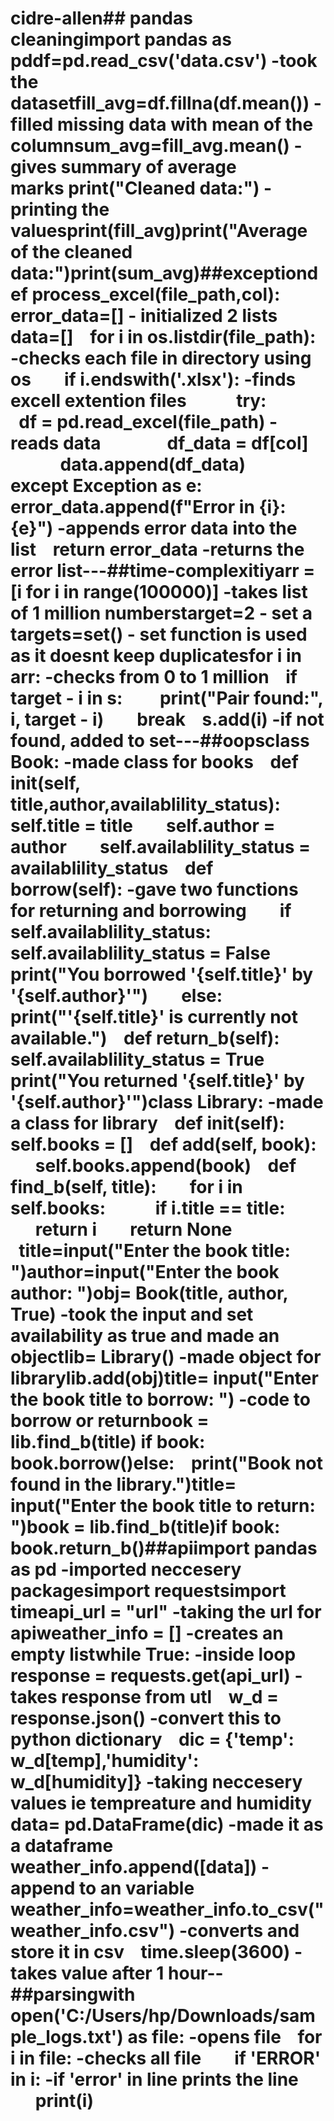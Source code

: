 # cidre-allen## pandas cleaningimport pandas as pddf=pd.read_csv('data.csv') -took the datasetfill_avg=df.fillna(df.mean()) -filled missing data with mean of the columnsum_avg=fill_avg.mean() -gives summary of average marks&nbsp;print("Cleaned data:") - printing the valuesprint(fill_avg)print("Average of the cleaned data:")print(sum_avg)##exceptiondef process_excel(file_path,col):&nbsp; &nbsp; error_data=[] - initialized 2 lists&nbsp; &nbsp; data=[]&nbsp; &nbsp; for i in os.listdir(file_path): -checks each file in directory using os&nbsp; &nbsp; &nbsp; &nbsp; if i.endswith('.xlsx'): -finds excell extention files&nbsp; &nbsp; &nbsp; &nbsp; &nbsp; &nbsp; try:&nbsp; &nbsp; &nbsp; &nbsp; &nbsp; &nbsp; &nbsp; &nbsp; df = pd.read_excel(file_path) -reads data&nbsp; &nbsp; &nbsp; &nbsp; &nbsp; &nbsp; &nbsp; &nbsp; df_data = df[col]&nbsp; &nbsp; &nbsp; &nbsp; &nbsp; &nbsp; &nbsp; &nbsp; data.append(df_data)&nbsp; &nbsp; &nbsp; &nbsp; &nbsp; &nbsp; except Exception as e:&nbsp; &nbsp; &nbsp; &nbsp; &nbsp; &nbsp; &nbsp; &nbsp; error_data.append(f"Error in {i}: {e}") -appends error data into the list&nbsp; &nbsp; return error_data -returns the error list---##time-complexitiyarr = [i for i in range(100000)] -takes list of 1 million numberstarget=2 - set a targets=set() - set function is used as it doesnt keep duplicatesfor i in arr: -checks from 0 to 1 million&nbsp; &nbsp; if target - i in s:&nbsp;&nbsp; &nbsp; &nbsp; &nbsp; print("Pair found:", i, target - i)&nbsp; &nbsp; &nbsp; &nbsp; break&nbsp; &nbsp; s.add(i) -if not found, added to set---##oopsclass Book: -made class for books&nbsp; &nbsp; def __init__(self, title,author,availablility_status):&nbsp; &nbsp; &nbsp; &nbsp; self.title = title&nbsp; &nbsp; &nbsp; &nbsp; self.author = author&nbsp; &nbsp; &nbsp; &nbsp; self.availablility_status = availablility_status&nbsp; &nbsp; def borrow(self): -gave two functions for returning and borrowing&nbsp; &nbsp; &nbsp; &nbsp; if self.availablility_status:&nbsp; &nbsp; &nbsp; &nbsp; &nbsp; &nbsp; self.availablility_status = False&nbsp; &nbsp; &nbsp; &nbsp; &nbsp; &nbsp; print("You borrowed '{self.title}' by '{self.author}'")&nbsp; &nbsp; &nbsp; &nbsp; else:&nbsp; &nbsp; &nbsp; &nbsp; &nbsp; &nbsp; print("'{self.title}' is currently not available.")&nbsp; &nbsp; def return_b(self):&nbsp; &nbsp; &nbsp; &nbsp; self.availablility_status = True&nbsp; &nbsp; &nbsp; &nbsp; print("You returned '{self.title}' by '{self.author}'")class Library: -made a class for library&nbsp; &nbsp; def __init__(self):&nbsp;&nbsp; &nbsp; &nbsp; &nbsp; self.books = []&nbsp; &nbsp; def add(self, book):&nbsp; &nbsp; &nbsp; &nbsp; self.books.append(book)&nbsp; &nbsp; def find_b(self, title):&nbsp; &nbsp; &nbsp; &nbsp; for i in self.books:&nbsp; &nbsp; &nbsp; &nbsp; &nbsp; &nbsp; if i.title == title:&nbsp; &nbsp; &nbsp; &nbsp; &nbsp; &nbsp; &nbsp; &nbsp; return i&nbsp; &nbsp; &nbsp; &nbsp; return None&nbsp; &nbsp;&nbsp;title=input("Enter the book title: ")author=input("Enter the book author: ")obj= Book(title, author, True) -took the input and set availability as true and made an objectlib= Library() -made object for librarylib.add(obj)title= input("Enter the book title to borrow: ") -code to borrow or returnbook = lib.find_b(title)&nbsp;if book:&nbsp; &nbsp; book.borrow()else:&nbsp; &nbsp; print("Book not found in the library.")title= input("Enter the book title to return: ")book = lib.find_b(title)if book:&nbsp; &nbsp; book.return_b()##apiimport pandas as pd -imported neccesery packagesimport requestsimport timeapi_url = "url" -taking the url for apiweather_info = [] -creates an empty listwhile True: -inside loop&nbsp; &nbsp; response = requests.get(api_url) -takes response from utl&nbsp; &nbsp; w_d = response.json() -convert this to python dictionary&nbsp; &nbsp; dic = {'temp': w_d[temp],'humidity': w_d[humidity]} -taking neccesery values ie tempreature and humidity&nbsp; &nbsp; data= pd.DataFrame(dic) -made it as a dataframe&nbsp;&nbsp; &nbsp; weather_info.append([data]) -append to an variable&nbsp; &nbsp; weather_info=weather_info.to_csv("weather_info.csv") -converts and store it in csv&nbsp; &nbsp; time.sleep(3600) -takes value after 1 hour--##parsingwith open('C:/Users/hp/Downloads/sample_logs.txt') as file: -opens file&nbsp; &nbsp; for i in file: -checks all file&nbsp; &nbsp; &nbsp; &nbsp; if 'ERROR' in i: -if 'error' in line prints the line&nbsp; &nbsp; &nbsp; &nbsp; &nbsp; &nbsp; print(i)&nbsp; &nbsp;&nbsp;&nbsp; &nbsp;&nbsp;